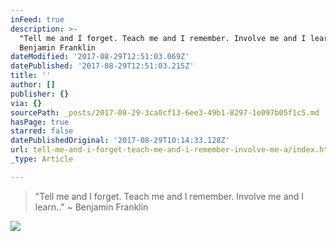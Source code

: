 ```yaml
---
inFeed: true
description: >-
  "Tell me and I forget. Teach me and I remember. Involve me and I learn.." ~
  Benjamin Franklin
dateModified: '2017-08-29T12:51:03.069Z'
datePublished: '2017-08-29T12:51:03.215Z'
title: ''
author: []
publisher: {}
via: {}
sourcePath: _posts/2017-08-29-3ca0cf13-6ee3-49b1-8297-1e097b05f1c5.md
hasPage: true
starred: false
datePublishedOriginal: '2017-08-29T10:14:33.128Z'
url: tell-me-and-i-forget-teach-me-and-i-remember-involve-me-a/index.html
_type: Article

---
```

> "Tell me and I forget. Teach me and I remember. Involve me and I learn.." ~ Benjamin Franklin

![](https://the-grid-user-content.s3-us-west-2.amazonaws.com/5ecf5927-b770-40c7-86e1-b0124888eb47.jpg)